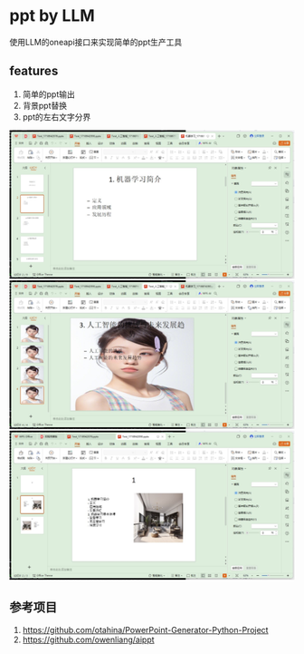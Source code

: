 


# ppt by LLM 
使用LLM的oneapi接口来实现简单的ppt生产工具

## features
1. 简单的ppt输出
2. 背景ppt替换
3. ppt的左右文字分界

<img src = "pre/demo2.jpg">
<img src = "pre/demo3.jpg">
<img src = "pre/demo1.jpg">



## 参考项目
1. https://github.com/otahina/PowerPoint-Generator-Python-Project
2. https://github.com/owenliang/aippt
